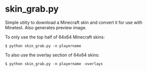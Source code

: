# skin_grab.py

Simple utiity to download a Minecraft skin and convert it for use with Minetest.
Also generates preview image.

To only use the top half of 64x64 Minecraft skins:

`$ python skin_grab.py -n playername`

To also use the overlay section of 64x64 skins:

`$ python skin_grab.py -n playername -overlays`
